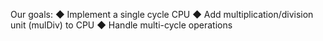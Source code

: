 Our goals:
◆ Implement a single cycle CPU
◆ Add multiplication/division unit (mulDiv) to CPU
◆ Handle multi-cycle operations
